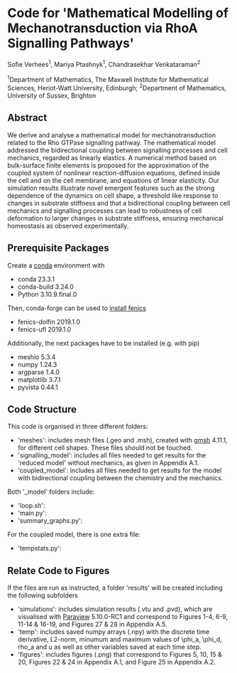 # Code for 'Mathematical Modelling of Mechanotransduction via RhoA Signalling Pathways' 
Sofie Verhees<sup>1</sup>, Mariya Ptashnyk<sup>1</sup>, Chandrasekhar Venkataraman<sup>2</sup>

<sup>1</sup>Department of Mathematics, The Maxwell Institute for Mathematical Sciences, Heriot-Watt University, Edinburgh; <sup>2</sup>Department of Mathematics, University of Sussex, Brighton


## Abstract
We derive and analyse a mathematical model for mechanotransduction related to the Rho GTPase signalling pathway. The mathematical model addressed the bidirectional coupling between signalling processes and cell mechanics, regarded as linearly elastics. A numerical method based on bulk-surface finite elements is proposed for the approximation of the  coupled system of nonlinear reaction-diffusion equations, defined inside the cell and on the cell membrane, and equations of linear elasticity. Our simulation results illustrate novel emergent features such as the strong dependence of the dynamics on cell shape, a threshold like response to changes in substrate stiffness and  that a bidirectional coupling between cell mechanics and signalling processes can lead to robustness of cell deformation to larger changes in substrate stiffness, ensuring mechanical homeostasis as observed experimentally.


## Prerequisite Packages
Create a [conda](https://docs.conda.io/en/latest/) environment with
- conda 23.3.1
- conda-build 3.24.0
- Python 3.10.9.final.0

Then, conda-forge can be used to [install fenics](https://fenics.readthedocs.io/en/latest/installation.html)
- fenics-dolfin 2019.1.0
- fenics-ufl 2019.1.0

Additionally, the next packages have to be installed (e.g. with pip)
- meshio 5.3.4
- numpy 1.24.3
- argparse 1.4.0
- matplotlib 3.7.1
- pyvista 0.44.1


## Code Structure
This code is organised in three different folders:
- 'meshes': includes mesh files (.geo and .msh), created with [gmsh](https://gmsh.info/) 4.11.1, for different cell shapes. These files should not be touched.
- 'signalling_model': includes all files needed to get results for the 'reduced model' without mechanics, as given in Appendix A.1.
- 'coupled_model': includes all files needed to get results for the model with bidirectional coupling between the chemistry and the mechanics.

Both '_model' folders include:
- 'loop.sh':
- 'main.py':
- 'summary_graphs.py':

For the coupled model, there is one extra file:
- 'tempstats.py':


## Relate Code to Figures
If the files are run as instructed, a folder 'results' will be created including the following subfolders
- 'simulations': includes simulation results (.vtu and .pvd), which are visualised with [Paraview](https://www.paraview.org/) 5.10.0-RC1 and correspond to Figures 1-4, 6-9, 11-14 & 16-19, and Figures 27 & 28 in Appendix A.5.
- 'temp': includes saved numpy arrays (.npy) with the discrete time derivative, L2-norm, minumum and maximum values of \phi_a, \phi_d, rho_a and u as well as other variables saved at each time step.
- 'figures': includes figures (.png) that correspond to Figures 5, 10, 15 & 20, Figures 22 & 24 in Appendix A.1, and Figure 25 in Appendix A.2.

